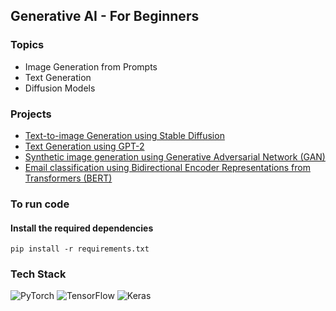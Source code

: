 ## Generative AI - For Beginners

### Topics
- Image Generation from Prompts
- Text Generation
- Diffusion Models

### Projects
- [Text-to-image Generation using Stable Diffusion](Diffusion_models/stable_diffusion.py)
- [Text Generation using GPT-2](Text_generation/)
- [Synthetic image generation using Generative Adversarial Network (GAN)](GAN/cifar10.py)
- [Email classification using Bidirectional Encoder Representations from Transformers (BERT)](BERT/spam_classification.py)

### To run code
#### Install the required dependencies
```
pip install -r requirements.txt
```

### Tech Stack
![PyTorch](https://img.shields.io/badge/PyTorch-%23EE4C2C.svg?style=for-the-badge&logo=PyTorch&logoColor=white)
![TensorFlow](https://img.shields.io/badge/TensorFlow-%23FF6F00.svg?style=for-the-badge&logo=TensorFlow&logoColor=white)
![Keras](https://img.shields.io/badge/Keras-%23D00000.svg?style=for-the-badge&logo=Keras&logoColor=white)